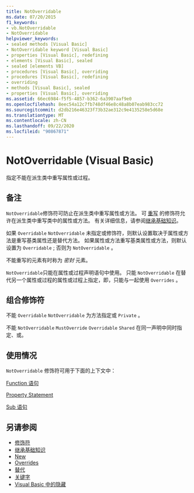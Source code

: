 ```yaml
---
title: NotOverridable
ms.date: 07/20/2015
f1_keywords:
- vb.NotOverridable
- NotOverridable
helpviewer_keywords:
- sealed methods [Visual Basic]
- NotOverridable keyword [Visual Basic]
- properties [Visual Basic], redefining
- elements [Visual Basic], sealed
- sealed [elements VB]
- procedures [Visual Basic], overriding
- procedures [Visual Basic], redefining
- overriding
- methods [Visual Basic], sealed
- properties [Visual Basic], overriding
ms.assetid: 66ec6984-f5f5-4857-b362-6a3907aaf9e0
ms.openlocfilehash: 8eec54a12c7fb748df46e8c48a8b07eab983cc72
ms.sourcegitcommit: d2db216e46323f73b32ae312c9e4135258e5d68e
ms.translationtype: MT
ms.contentlocale: zh-CN
ms.lasthandoff: 09/22/2020
ms.locfileid: "90867871"
---
```

# <a name="notoverridable-visual-basic"></a>NotOverridable (Visual Basic)

指定不能在派生类中重写属性或过程。  
  
## <a name="remarks"></a>备注  

 `NotOverridable`修饰符可防止在派生类中重写属性或方法。  可 [重写](overridable.md) 的修饰符允许在派生类中重写类中的属性或方法。 有关详细信息，请参阅[继承基础知识](../../programming-guide/language-features/objects-and-classes/inheritance-basics.md)。  
  
 如果 `Overridable` `NotOverridable` 未指定或修饰符，则默认设置取决于属性或方法是重写基类属性还是替代方法。 如果属性或方法重写基类属性或方法，则默认设置为 `Overridable` ; 否则为 `NotOverridable` 。  
  
 不能重写的元素有时称为 *密封* 元素。  
  
 `NotOverridable`只能在属性或过程声明语句中使用。 只能 `NotOverridable` 在替代另一个属性或过程的属性或过程上指定，即，只能与一起使用 `Overrides` 。  
  
## <a name="combined-modifiers"></a>组合修饰符  

 不能 `Overridable` `NotOverridable` 为方法指定或 `Private` 。  
  
 不能 `NotOverridable` `MustOverride` `Overridable` `Shared` 在同一声明中同时指定、或。  
  
## <a name="usage"></a>使用情况  

 `NotOverridable` 修饰符可用于下面的上下文中：  
  
 [Function 语句](../statements/function-statement.md)  
  
 [Property Statement](../statements/property-statement.md)  
  
 [Sub 语句](../statements/sub-statement.md)  
  
## <a name="see-also"></a>另请参阅

- [修饰符](index.md)
- [继承基础知识](../../programming-guide/language-features/objects-and-classes/inheritance-basics.md)
- [New](mustoverride.md)
- [Overrides](overridable.md)
- [替代](overrides.md)
- [关键字](../keywords/index.md)
- [Visual Basic 中的隐藏](../../programming-guide/language-features/declared-elements/shadowing.md)
